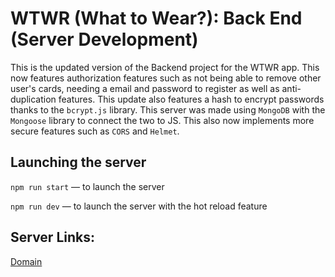 # WTWR (What to Wear?): Back End (Server Development)
This is the updated version of the Backend project for the WTWR app. This now features authorization features such as not being able to remove other user's cards, needing a email and password to register as well as anti-duplication features. This update
also features a hash to encrypt passwords thanks to the `bcrypt.js` library. This server was made using `MongoDB` with the `Mongoose` library to connect the two to JS. This also now implements more secure features such as `CORS` and `Helmet`. 
## Launching the server
`npm run start` — to launch the server 

`npm run dev` — to launch the server with the hot reload feature

## Server Links:
[Domain](whattowearapp.chickenkiller.com)
